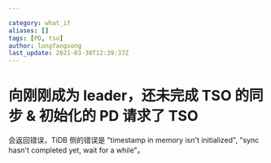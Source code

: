 ```yaml
---

category: what_if
aliases: []
tags: [PD, tso]
author: longfangsong
last_update: 2021-03-30T12:39:37Z
---
```


# 向刚刚成为 leader，还未完成 TSO 的同步 & 初始化的 PD 请求了 TSO

会返回错误，TiDB 侧的错误是 "timestamp in memory isn't initialized", "sync hasn't completed yet, wait for a while"。

